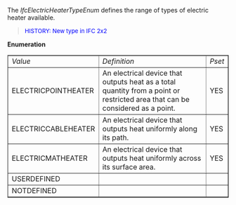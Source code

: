 The _IfcElectricHeaterTypeEnum_ defines the range of types of electric heater available.

> <font color="#0000FF" size="-1"> HISTORY: New type in IFC 2x2
		  </font>
> 


**Enumeration**

<table border="1"> 
		<tr> 
		  <td><i>Value</i></td> 
		  <td><i>Definition</i></td> 
		  <td><i>Pset</i></td> 
		</tr> 
		<tr> 
		  <td>ELECTRICPOINTHEATER</td> 
		  <td>An electrical device that outputs heat as a total quantity from a
			 point or restricted area that can be considered as a point.</td> 
		  <td>YES</td> 
		</tr> 
		<tr> 
		  <td>ELECTRICCABLEHEATER</td> 
		  <td>An electrical device that outputs heat uniformly along its
			 path.</td> 
		  <td>YES</td> 
		</tr> 
		<tr> 
		  <td>ELECTRICMATHEATER</td> 
		  <td>An electrical device that outputs heat uniformly across its surface
			 area.</td> 
		  <td>YES</td> 
		</tr> 
		<tr> 
		  <td>USERDEFINED</td> 
		  <td></td> 
		  <td></td> 
		</tr> 
		<tr> 
		  <td>NOTDEFINED</td> 
		  <td></td> 
		  <td></td> 
		</tr> 
	 </table>